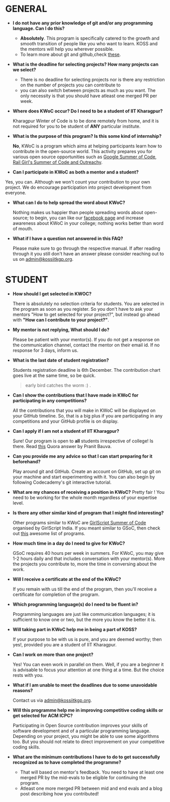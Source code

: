 # GENERAL

- __I do not have any prior knowledge of git and/or any programming language. Can I do this?__

  - __Absolutely__. This program is specifically catered to the growth and smooth transition of people like you who want to learn. KOSS and the mentors will help you wherever possible.
  - To learn more about git and github,check [these](https://github.com/kossiitkgp/Git-and-Github-2021).

- __What is the deadline for selecting projects? How many projects can we select?__

  - There is no deadline for selecting projects nor is there any restriction on the number of projects you can contribute to 
  - you can also switch between projects as much as you want. The only necessity is that you should have atleast one merged PR per week.

- __Where does KWoC occur? Do I need to be a student of IIT Kharagpur?__

  Kharagpur Winter of Code is to be done remotely from home, and it is not required for you to be student of **ANY** particular institute.

- __What is the purpose of this program? Is this some kind of internship?__
  
  **No**, KWoC is a program which aims at helping participants learn how to contribute in the open-source world. This activity prepares you for various open source opportunities such as [Google Summer of Code](https://summerofcode.withgoogle.com/archive/), [Rail Girl's Summer of Code and Outreachy](https://railsgirlssummerofcode.org).

- __Can I participate in KWoC as both a mentor and a student?__

 Yes, you can. Although we won't count your contribution to your own project. We do encourage participation into project development from everyone.

- __What can I do to help spread the word about KWoC?__

  Nothing makes us happier than people spreading words about open-source; to begin, you can like our [facebook page](https://www.facebook.com/kossiitkgp) and increase awareness about KWoC in your college; nothing works better than word of mouth.

- __What if I have a question not answered in this FAQ?__
  
  Please make sure to go through the respective manual. If after reading through it you still don't have an answer please consider reaching out to us on admin@kossiitkgp.org.



# STUDENT
- __How should I get selected in KWOC?__

  There is absolutely no selection criteria for students. You are selected in the program as soon as you register. So you don't have to ask your mentors "How to get selected for your project?", but instead go ahead with **"How can I contribute to your project?"**.

- __My mentor is not replying, What should I do?__

  Please be patient with your mentor(s). If you do not get a response on the communication channel, contact the mentor on their email id. If no response for 3 days, inform us.

- __What is the last date of student registration?__

  Students registration deadline is 6th December. The contribution chart goes live at the same time, so be quick. 
  > early bird catches the worm :) .

- __Can I show the contributions that I have made in KWoC for participating in any competitions?__
  
  All the contributions that you will make in KWoC will be displayed on your GitHub timeline. So, that is a big plus if you are participating in any competitions and your GitHub profile is on display.

- __Can I apply if I am not a student of IIT Kharagpur?__

  Sure! Our program is open to __all__ students irrespective of college! Is there. Read [this](https://www.quora.com/What-is-the-prerequisite-for-participating-in-Kharagpur-Winter-of-Code-2016) Quora answer by Pranit Bauva.

- __Can you provide me any advice so that I can start preparing for it beforehand?__
  
  Play around git and GitHub. Create an account on GitHub, set up git on your machine and start experimenting with it. You can also begin by following Codecademy's git interactive tutorial.

- __What are my chances of receiving a position in KWoC?__
  Pretty fair ! You need to be working for the whole month regardless of your expertise level.

- __Is there any other similar kind of program that I might find interesting?__

  Other programs similar to KWoC are [GirlScript Summer of Code](https://gssoc.girlscript.tech) organised by GirlScript India. If you meant similar to GSoC, then check out [this](https://github.com/deepanshu1422/List-Of-Open-Source-Internships-Programs) awesome list of programs.

- __How much time in a day do I need to give for KWoC?__
  
  GSoC requires 40 hours per week in summers. For KWoC, you may give 1-2 hours daily and that includes conversation with your mentor(s). More the projects you contribute to, more the time in conversing about the work.

- __Will I receive a certificate at the end of the KWoC?__
  
  If you remain with us till the end of the program, then you'll receive a certificate for completion of the program.

- __Which programming language(s) do I need to be fluent in?__
  
  Programming languages are just like communication languages; it is sufficient to know one or two, but the more you know the better it is.

- __Will taking part in KWoC help me in being a part of KOSS?__

  If your purpose to be with us is pure, and you are deemed worthy; then yes!, provided you are a student of IIT Kharagpur.

- __Can I work on more than one project?__
  
  Yes! You can even work in parallel on them. Well, if you are a beginner it is advisable to focus your attention at one thing at a time. But the choice rests with you.

- __What if I am unable to meet the deadlines due to some unavoidable reasons?__

  Contact us via admin@kossiitkgp.org.

- __Will this programme help me in improving competitive coding skills or get selected for ACM ICPC?__
  
  Participating in Open Source contribution improves your skills of software development and of a particular programming language. Depending on your project, you might be able to use some algorithms too. But you should not relate to direct improvement on your competitive coding skills.

- __What are the minimum contributions I have to do to get successfully recognized as to have completed the programme?__

  - That will based on mentor's feedback. You need to have at least one merged PR by the mid-evals to be eligible for continuing the program.
  - Atleast one more merged PR between mid and end evals and a blog post describing how you contributed!

